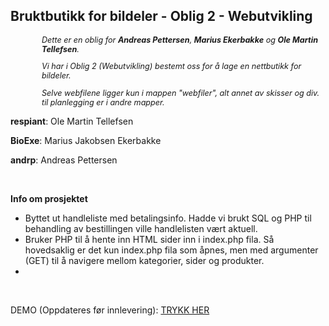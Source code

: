 <h2>Bruktbutikk for bildeler - Oblig 2 - Webutvikling</h2>

<div style="margin: 10px 0; padding-left: 50px; font-size: 90%; font-style: italic;">
  <p>Dette er en oblig for <b>Andreas Pettersen</b>, <b>Marius Ekerbakke</b> og <b>Ole Martin Tellefsen</b>.</p>
  <p>Vi har i Oblig 2 (Webutvikling) bestemt oss for å lage en nettbutikk for bildeler.</p>
  <p>Selve webfilene ligger kun i mappen "webfiler", alt annet av skisser og div. til planlegging er i andre mapper.</p>
</div>

<p><b>respiant</b>: Ole Martin Tellefsen</p>
<p><b>BioExe</b>: Marius Jakobsen Ekerbakke</p>
<p><b>andrp</b>: Andreas Pettersen</p><br />

<b>Info om prosjektet</b> 
<ul>
  <li>Byttet ut handleliste med betalingsinfo. Hadde vi brukt SQL og PHP til behandling av bestillingen ville handlelisten vært aktuell.</li>
  <li>Bruker PHP til å hente inn HTML sider inn i index.php fila. Så hovedsaklig er det kun index.php fila som åpnes, men med argumenter (GET) til å navigere mellom kategorier, sider og produkter.</li>
  <li></li>
</ul>
<br />
<p>DEMO (Oppdateres før innlevering): <a href="http://www.it-stud.hiof.no/~olemte/weboblig2/">TRYKK HER</a></p>
